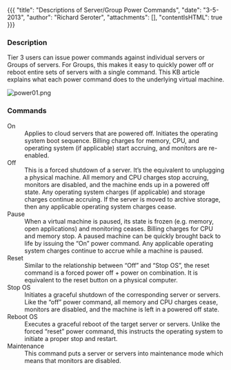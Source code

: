 {{{
  "title": "Descriptions of Server/Group Power Commands",
  "date": "3-5-2013",
  "author": "Richard Seroter",
  "attachments": [],
  "contentIsHTML": true
}}}

<h3>Description</h3>
<p>Tier 3 users can issue power commands against individual servers or Groups of servers. For Groups, this makes it easy to quickly power off or reboot entire sets of servers with a single command. This KB article explains what each power command does to the underlying virtual machine.</p>

<p><img src="https://t3n.zendesk.com/attachments/token/8r7jklixbcoeraa/?name=power01.png" alt="power01.png" /> </p>

<h3>Commands</h3>
<dl>
  <dt>On</dt>
  <dd>Applies to cloud servers that are powered off. Initiates the operating system boot sequence. Billing charges for memory, CPU, and operating system (if applicable) start accruing, and monitors are re-enabled.</dd>
  <dt>Off</dt>
  <dd>This is a forced shutdown of a server. It’s the equivalent to unplugging a physical machine. All memory and CPU charges stop accruing, monitors are disabled, and the machine ends up in a powered off state. Any operating system charges (if applicable) and storage charges continue accruing. If the server is moved to archive storage, then any applicable operating system charges cease.</dd>
  <dt>Pause</dt>
  <dd>When a virtual machine is paused, its state is frozen (e.g. memory, open applications) and monitoring ceases. Billing charges for CPU and memory stop. A paused machine can be quickly brought back to life by issuing the “On” power
    command. Any applicable operating system charges continue to accrue while a machine is paused.</dd>
  <dt>Reset</dt>
  <dd>Similar to the relationship between “Off” and “Stop OS”, the reset command is a forced power off + power on combination. It is equivalent to the reset button on a physical computer.</dd>
  <dt>Stop OS</dt>
  <dd>Initiates a graceful shutdown of the corresponding server or servers. Like the “off” power command, all memory and CPU charges cease, monitors are disabled, and the machine is left in a powered off state.</dd>
  <dt>Reboot OS</dt>
  <dd>Executes a graceful reboot of the target server or servers. Unlike the forced “reset” power command, this instructs the operating system to initiate a proper stop and restart.</dd>
  <dt>Maintenance</dt>
  <dd>This command puts a server or servers into maintenance mode which means that monitors are disabled.</dd>
</dl>
